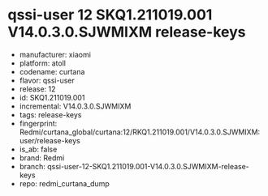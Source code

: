 # qssi-user 12 SKQ1.211019.001 V14.0.3.0.SJWMIXM release-keys
- manufacturer: xiaomi
- platform: atoll
- codename: curtana
- flavor: qssi-user
- release: 12
- id: SKQ1.211019.001
- incremental: V14.0.3.0.SJWMIXM
- tags: release-keys
- fingerprint: Redmi/curtana_global/curtana:12/RKQ1.211019.001/V14.0.3.0.SJWMIXM:user/release-keys
- is_ab: false
- brand: Redmi
- branch: qssi-user-12-SKQ1.211019.001-V14.0.3.0.SJWMIXM-release-keys
- repo: redmi_curtana_dump
